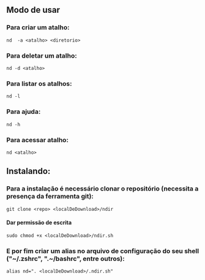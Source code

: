 ## Modo de usar
### Para criar um atalho: 
    nd  -a <atalho> <diretorio>
### Para deletar um atalho: 
    nd -d <atalho>
### Para listar os atalhos:
    nd -l
### Para ajuda:
    nd -h
### Para acessar atalho:
    nd <atalho>
## Instalando:

### Para a instalação é necessário clonar o repositório (necessita a presença da ferramenta git):
    git clone <repo> <localDeDownload>/ndir
#### Dar permissão de escrita
    sudo chmod +x <localDeDownload>/ndir.sh
### E por fim criar um alias no arquivo de configuração do seu shell ("~/.zshrc", ".~/bashrc", entre outros):
    alias nd=". <localDeDownload>/.ndir.sh"
    

